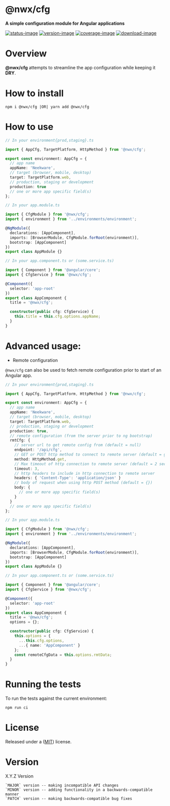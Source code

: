 # @nwx/cfg

**A simple configuration module for Angular applications**

[![status-image]][status-link]
[![version-image]][version-link]
[![coverage-image]][coverage-link]
[![download-image]][download-link]

# Overview

**@nwx/cfg** attempts to streamline the app configuration while keeping it **DRY**.

# How to install

    npm i @nwx/cfg |OR| yarn add @nwx/cfg

# How to use

```typescript
// In your environment{prod,staging}.ts

import { AppCfg, TargetPlatform, HttpMethod } from '@nwx/cfg';

export const environment: AppCfg = {
  // app name
  appName: 'Neekware',
  // target (browser, mobile, desktop)
  target: TargetPlatform.web,
  // production, staging or development
  production: true
  // one or more app specific field(s)
};
```

```typescript
// In your app.module.ts

import { CfgModule } from '@nwx/cfg';
import { environment } from '../environments/environment';

@NgModule({
  declarations: [AppComponent],
  imports: [BrowserModule, CfgModule.forRoot(environment)],
  bootstrap: [AppComponent]
})
export class AppModule {}
```

```typescript
// In your app.component.ts or (some.service.ts)

import { Component } from '@angular/core';
import { CfgService } from '@nwx/cfg';

@Component({
  selector: 'app-root'
})
export class AppComponent {
  title = '@nwx/cfg';

  constructor(public cfg: CfgService) {
    this.title = this.cfg.options.appName;
  }
}
```

# Advanced usage:

* Remote configuration

`@nwx/cfg` can also be used to fetch remote configuration prior to start of an Angular app.

```typescript
// In your environment{prod,staging}.ts

import { AppCfg, TargetPlatform, HttpMethod } from '@nwx/cfg';

export const environment: AppCfg = {
  // app name
  appName: 'Neekware',
  // target (browser, mobile, desktop)
  target: TargetPlatform.web,
  // production, staging or development
  production: true,
  // remote configuration (from the server prior to ng bootstrap)
  rmtCfg: {
    // server url to get remote config from (default = null)
    endpoint: '/api/cfg',
    // GET or POST http method to connect to remote server (default = get)
    method: HttpMethod.get,
    // Max timeout of http connection to remote server (default = 2 seconds)
    timeout: 3,
    // http headers to include in http connection to remote server
    headers: { 'Content-Type': 'application/json' }
    // body of request when using http POST method (default = {})
    body: {
      // one or more app specific field(s)
    }
  }
  // one or more app specific field(s)
};
```

```typescript
// In your app.module.ts

import { CfgModule } from '@nwx/cfg';
import { environment } from '../environments/environment';

@NgModule({
  declarations: [AppComponent],
  imports: [BrowserModule, CfgModule.forRoot(environment)],
  bootstrap: [AppComponent]
})
export class AppModule {}
```

```typescript
// In your app.component.ts or (some.service.ts)

import { Component } from '@angular/core';
import { CfgService } from '@nwx/cfg';

@Component({
  selector: 'app-root'
})
export class AppComponent {
  title = '@nwx/cfg';
  options = {};

  constructor(public cfg: CfgService) {
    this.options = {
      ...this.cfg.options,
      ...{ name: 'AppComponent' }
    };
    const remoteCfgData = this.options.rmtData;
  }
}
```

# Running the tests

To run the tests against the current environment:

    npm run ci

# License

Released under a ([MIT](https://github.com/neekware/nwx-cfg/blob/master/LICENSE)) license.

# Version

X.Y.Z Version

    `MAJOR` version -- making incompatible API changes
    `MINOR` version -- adding functionality in a backwards-compatible manner
    `PATCH` version -- making backwards-compatible bug fixes

[status-image]: https://secure.travis-ci.org/neekware/nwx-cfg.png?branch=master
[status-link]: http://travis-ci.org/neekware/nwx-cfg?branch=master

[version-image]: https://img.shields.io/npm/v/@nwx/cfg.svg
[version-link]: https://www.npmjs.com/package/@nwx/cfg

[coverage-image]: https://coveralls.io/repos/neekware/nwx-cfg/badge.svg
[coverage-link]: https://coveralls.io/r/neekware/nwx-cfg

[download-image]: https://img.shields.io/npm/dm/@nwx/cfg.svg
[download-link]: https://www.npmjs.com/package/@nwx/cfg
